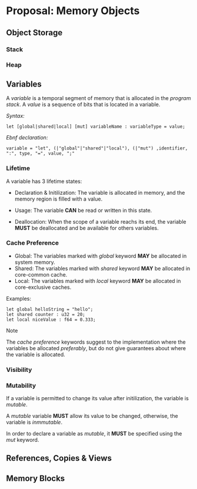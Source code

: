 # Proposal: Memory Objects
<!-- objects on ram (variables, pointers, addresses) -->

## Object Storage

### Stack

### Heap

## Variables

A *variable* is a temporal segment of memory that is allocated in the *program stack*.
A *value* is a sequence of bits that is located in a variable.

*Syntax:*
```
let [global|shared|local] [mut] variableName : variableType = value;
```
*Ebnf declaration:*
```ebnf
variable = "let", (|"global"|"shared"|"local"), (|"mut") ,identifier, ":", type, "=", value, ";" 
```

### Lifetime

A variable has 3 lifetime states:
- Declaration & Initilization: The variable is allocated in memory, and the memory region is filled with a value.

- Usage: The variable **CAN** be read or written in this state.

- Deallocation: When the scope of a variable reachs its end, the variable **MUST** be deallocated and be available for others variables.

### Cache Preference

- Global: The variables marked with *global* keyword **MAY** be allocated in system memory.
- Shared: The variables marked with *shared* keyword **MAY** be allocated in core-common cache.
- Local: The variables marked with *local* keyword **MAY** be allocated in core-exclusive caches.

Examples:
```
let global helloString = "hello";
let shared counter : u32 = 20;
let local niceValue : f64 = 0.333; 
```

>[!NOTE]
> The *cache preference* keywords suggest to the implementation where the variables be allocated *preferably*, but do not give guarantees about where the variable is allocated. 

### Visibility

### Mutability

If a variable is permitted to change its value after initilization, the variable is *mutable*.

A *mutable* variable **MUST** allow its value to be changed, otherwise, the variable is *inmmutable*.

In order to declare a variable as *mutable*, it **MUST** be specified using the *mut* keyword.
 
## References, Copies & Views

## Memory Blocks